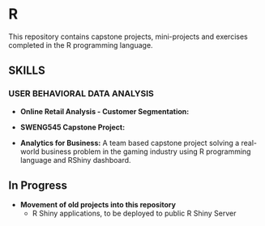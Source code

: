 # R #
This repository contains capstone projects, mini-projects and exercises completed in the R programming language.

## SKILLS

### USER BEHAVIORAL DATA ANALYSIS
* **Online Retail Analysis - Customer Segmentation:** 
* **SWENG545 Capstone Project:**

* **Analytics for Business:** A team based capstone project solving a real-world business problem in the gaming industry using R programming language and RShiny dashboard.

## In Progress ##
* **Movement of old projects into this repository**
  * R Shiny applications, to be deployed to public R Shiny Server
